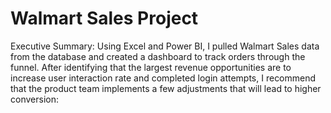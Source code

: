 # Walmart Sales Project
Executive Summary:
Using Excel and Power BI, I pulled Walmart Sales data from the database and created a dashboard to track orders through the funnel. After identifying that the largest revenue opportunities are to increase user interaction rate and completed login attempts, I recommend that the product team implements a few adjustments that will lead to higher conversion:
